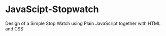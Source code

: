 # JavaScipt-Stopwatch
Design of a Simple Stop Watch using Plain JavaScript together with HTML and CSS

